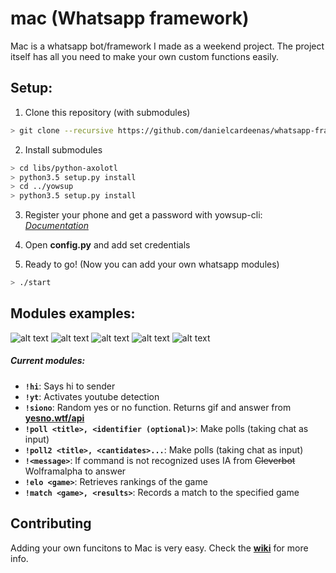# mac (Whatsapp framework)

Mac is a whatsapp bot/framework I made as a weekend project. The project itself has all you need to make your own custom functions easily.

## Setup:
1. Clone this repository (with submodules)
```sh
> git clone --recursive https://github.com/danielcardeenas/whatsapp-framework.git
```
2. Install submodules
```sh
> cd libs/python-axolotl
> python3.5 setup.py install
> cd ../yowsup
> python3.5 setup.py install
```

3. Register your phone and get a password with yowsup-cli: [_Documentation_](https://github.com/tgalal/yowsup/wiki/yowsup-cli-2.0)


4. Open **config.py** and add set credentials

5. Ready to go! (Now you can add your own whatsapp modules)
```sh
> ./start
```

## Modules examples:
![alt text](http://i.imgur.com/kJvah19.png "Logo Title Text 1")
![alt text](http://i.imgur.com/ZRlk5Uj.png "Logo Title Text 1")
![alt text](http://i.imgur.com/JmPbPXB.png "Logo Title Text 1")
![alt text](http://i.imgur.com/L4ebZql.png "Logo Title Text 1")
![alt text](http://i.imgur.com/B2igFQd.png "Logo Title Text 1")

##### Current modules:
+ **`!hi`**: Says hi to sender
+ **`!yt`**: Activates youtube detection
+ **`!siono`**: Random yes or no function. Returns gif and answer from [**yesno.wtf/api**](https://yesno.wtf/api/)
+ **`!poll <title>, <identifier (optional)>`**: Make polls (taking chat as input)
+ **`!poll2 <title>, <cantidates>...`**: Make polls (taking chat as input)
+ **`!<message>`**: If command is not recognized uses IA from ~~Cleverbot~~ Wolframalpha to answer
+ **`!elo <game>`**: Retrieves rankings of the game
+ **`!match <game>, <results>`**: Records a match to the specified game

## Contributing
Adding your own funcitons to Mac is very easy. Check the [**wiki**](https://github.com/danielcardeenas/MacBot/wiki) for more info.
